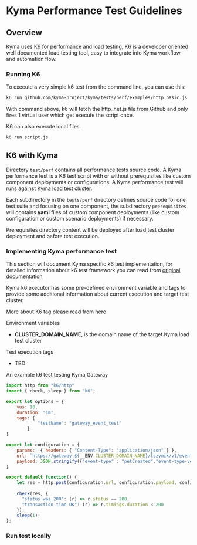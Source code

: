 # Kyma Performance Test Guidelines

## Overview
Kyma uses [K6](https://docs.k6.io/docs) for performance and load testing, K6 is a developer oriented well documented load testing tool, easy to 
integrate into Kyma workflow and automation flow.

### Running K6
To execute a very simple k6 test from the command line, you can use this:
```bash
k6 run github.com/kyma-project/kyma/tests/perf/examples/http_basic.js
```

With command above, k6 will fetch the http_het.js file from Github and only fires 1 virtual user which get execute 
the script once.

K6 can also execute local files.
```bash
k6 run script.js
```

## K6 with Kyma

Directory ```test/perf``` contains all performance tests source code.
A Kyma performance test is a K6 test script with or without prerequisites like custom component deployments or configurations.
A Kyma performance test will runs against [Kyma load test cluster](https://github.com/kyma-project/test-infra).

Each subdirectory in the ```tests/perf``` directory defines source code for one test suite and focusing on one component, 
the subdirectory ```prerequisites``` will contains **yaml** files of custom component deployments 
(like custom configuration or custom scenario deployments) if necessary.

Prerequisites directory content will be deployed after load test cluster deployment and before test execution.

### Implementing Kyma performance test

This section will document Kyma specific k6 test implementation, for detailed information about k6 test framework you can 
read from [original documentation](https://docs.k6.io/docs)

Kyma k6 executor has some pre-defined environment variable and tags to provide some additional information about 
current execution and target test cluster.

More about K6 tag please read from [here](https://docs.k6.io/docs/tags-and-groups)

Environment variables
- **CLUSTER_DOMAIN_NAME**, is the domain name of the target Kyma load test cluster

Test execution tags 
- TBD

An example k6 test testing Kyma Gateway

```javascript
import http from "k6/http"
import { check, sleep } from "k6";

export let options = {
    vus: 10,
    duration: "1m",
    tags: {
            "testName": "gateway_event_test"
        }
}

export let configuration = {
    params:  { headers: { "Content-Type": "application/json" } },
    url: `https://gateway.${__ENV.CLUSTER_DOMAIN_NAME}/lszymik/v1/events`,
    payload: JSON.stringify({"event-type" : "petCreated","event-type-version" : "v1","event-time" : "2018-11-02T22:08:41+00:00","data" : {"pet": {"id": "4caad296-e0c5-491e-98ac-0ed118f9474e"}}})
}

export default function() { 
    let res = http.post(configuration.url, configuration.payload, configuration.params);
    
    check(res, {
      "status was 200": (r) => r.status == 200,
      "transaction time OK": (r) => r.timings.duration < 200
    });
    sleep(1);
};
```


### Run test locally